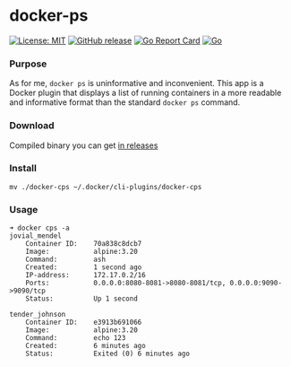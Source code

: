 # docker-ps

[![License: MIT](https://img.shields.io/badge/License-MIT%202.0-blue.svg)](https://github.com/sergkondr/docker-ps/blob/main/LICENSE)
[![GitHub release](https://img.shields.io/github/release/sergkondr/docker-ps.svg)](https://github.com/sergkondr/docker-ps/releases/latest)
[![Go Report Card](https://goreportcard.com/badge/github.com/sergkondr/docker-ps)](https://goreportcard.com/report/github.com/sergkondr/docker-ps)
[![Go](https://github.com/sergkondr/docker-ps/actions/workflows/go.yml/badge.svg)](https://github.com/sergkondr/docker-ps/actions/workflows/go.yml)

### Purpose
As for me, `docker ps` is uninformative and inconvenient.
This app is a Docker plugin that displays a list of running containers in a more 
readable and informative format than the standard `docker ps` command.

### Download
Compiled binary you can get [in releases](https://github.com/sergkondr/docker-ps/releases)

### Install
```
mv ./docker-cps ~/.docker/cli-plugins/docker-cps
```

### Usage
```
➜ docker cps -a
jovial_mendel
    Container ID:    70a838c8dcb7
    Image:           alpine:3.20
    Command:         ash
    Created:         1 second ago
    IP-address:      172.17.0.2/16
    Ports:           0.0.0.0:8080-8081->8080-8081/tcp, 0.0.0.0:9090->9090/tcp
    Status:          Up 1 second

tender_johnson
    Container ID:    e3913b691066
    Image:           alpine:3.20
    Command:         echo 123
    Created:         6 minutes ago
    Status:          Exited (0) 6 minutes ago

```
